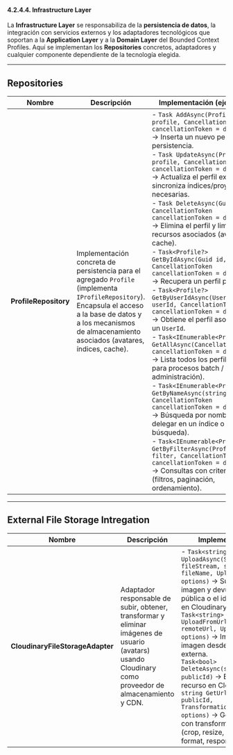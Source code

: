 ﻿#### 4.2.4.4. Infrastructure Layer ####

La **Infrastructure Layer** se responsabiliza de la **persistencia de datos**, la integración con servicios externos y los adaptadores tecnológicos que soportan a la **Application Layer** y a la **Domain Layer** del Bounded Context Profiles. Aquí se implementan los **Repositories** concretos, adaptadores y cualquier componente dependiente de la tecnología elegida.

---

## Repositories


| Nombre                | Descripción                                                                                                                                                                                                             | Implementación (ejemplos)                                                                                                                                                                                                                                                                                                                                                                                                                                                                                                                                                                                                                                                                                                                                                                                                                                                                                                                                                                                                                                                                                                                                                                                                                                                                                                                                                                                                                                                                                                                                                                                                                                                                                                                                                                                                                         |
| --------------------- | ----------------------------------------------------------------------------------------------------------------------------------------------------------------------------------------------------------------------- | ------------------------------------------------------------------------------------------------------------------------------------------------------------------------------------------------------------------------------------------------------------------------------------------------------------------------------------------------------------------------------------------------------------------------------------------------------------------------------------------------------------------------------------------------------------------------------------------------------------------------------------------------------------------------------------------------------------------------------------------------------------------------------------------------------------------------------------------------------------------------------------------------------------------------------------------------------------------------------------------------------------------------------------------------------------------------------------------------------------------------------------------------------------------------------------------------------------------------------------------------------------------------------------------------------------------------------------------------------------------------------------------------------------------------------------------------------------------------------------------------------------------------------------------------------------------------------------------------------------------------------------------------------------------------------------------------------------------------------------------------------------------------------------------------------------------------------------------------------------------------------- |
| **ProfileRepository** | Implementación concreta de persistencia para el agregado `Profile` (implementa `IProfileRepository`). Encapsula el acceso a la base de datos y a los mecanismos de almacenamiento asociados (avatares, índices, cache). | - `Task AddAsync(Profile profile, CancellationToken cancellationToken = default)` → Inserta un nuevo perfil en la persistencia.<br> - `Task UpdateAsync(Profile profile, CancellationToken cancellationToken = default)` → Actualiza el perfil existente y sincroniza índices/proyecciones necesarias.<br> - `Task DeleteAsync(Guid id, CancellationToken cancellationToken = default)` → Elimina el perfil y limpia recursos asociados (avatar, cache).<br> - `Task<Profile?> GetByIdAsync(Guid id, CancellationToken cancellationToken = default)` → Recupera un perfil por su Id.<br> - `Task<Profile?> GetByUserIdAsync(UserId userId, CancellationToken cancellationToken = default)` → Obtiene el perfil asociado a un `UserId`.<br> - `Task<IEnumerable<Profile>> GetAllAsync(CancellationToken cancellationToken = default)` → Lista todos los perfiles (útil para procesos batch / administración).<br> - `Task<IEnumerable<Profile>> GetByNameAsync(string name, CancellationToken cancellationToken = default)` → Búsqueda por nombre (puede delegar en un índice o motor de búsqueda).<br> - `Task<IEnumerable<Profile>> GetByFilterAsync(ProfileFilter filter, CancellationToken cancellationToken = default)` → Consultas con criterios (filtros, paginación, ordenamiento). |

---

## External File Storage Intregation

| Nombre                           | Descripción                                                                                                                                             | Implementación                                                                                                                                                                                                                                                                                                                                                                                                                                                                                                                       |
|----------------------------------|---------------------------------------------------------------------------------------------------------------------------------------------------------|--------------------------------------------------------------------------------------------------------------------------------------------------------------------------------------------------------------------------------------------------------------------------------------------------------------------------------------------------------------------------------------------------------------------------------------------------------------------------------------------------------------------------------------|
| **CloudinaryFileStorageAdapter** | Adaptador responsable de subir, obtener, transformar y eliminar imágenes de usuario (avatars) usando Cloudinary como proveedor de almacenamiento y CDN. | - `Task<string> UploadAsync(Stream fileStream, string fileName, UploadOptions options)` → Sube la imagen y devuelve la URL pública o el identificador en Cloudinary.<br> `Task<string> UploadFromUrlAsync(string remoteUrl, UploadOptions options)` → Importa una imagen desde una URL externa.<br> `Task<bool> DeleteAsync(string publicId)` → Elimina un recurso en Cloudinary.<br> `string GetUrl(string publicId, TransformationOptions options)` → Genera URL con transformaciones (crop, resize, quality, format, responsive). |

